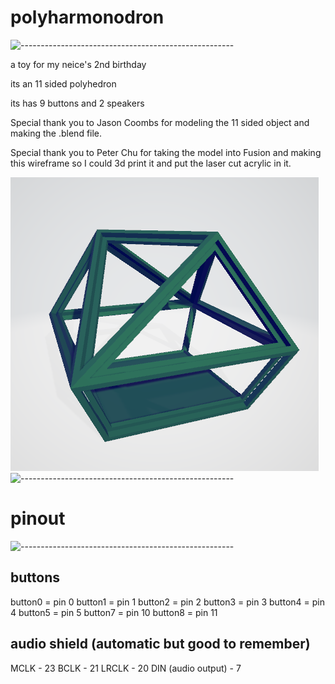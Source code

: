 # polyharmonodron
![-----------------------------------------------------](https://raw.githubusercontent.com/andreasbm/readme/master/assets/lines/rainbow.png)

a toy for my neice's 2nd birthday

its an 11 sided polyhedron

its has 9 buttons and 2 speakers

Special thank you to Jason Coombs for modeling the 11 sided object and making the .blend file. 

Special thank you to Peter Chu for taking the model into Fusion and making this wireframe so I could 3d print it and put the laser cut acrylic in it. 

![Alt text](image.png)
![-----------------------------------------------------](https://raw.githubusercontent.com/andreasbm/readme/master/assets/lines/rainbow.png)

# pinout
![-----------------------------------------------------](https://raw.githubusercontent.com/andreasbm/readme/master/assets/lines/rainbow.png)


## buttons

 button0 = pin 0
 button1 = pin 1
 button2 = pin 2
 button3 = pin 3
 button4 = pin 4
 button5 = pin 5
 button7 = pin 10
 button8 = pin 11

 ## audio shield (automatic but good to remember)
 MCLK - 23
 BCLK - 21
 LRCLK - 20
DIN (audio output) - 7